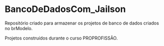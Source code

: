 # BancoDeDadosCom_Jailson

Repositório criado para armazenar os projetos de banco de dados criados no brModelo.

Projetos construídos durante o curso PROPROFISSÃO.
